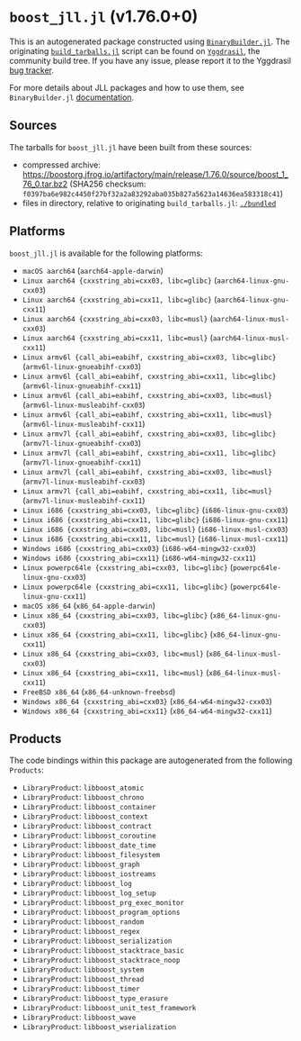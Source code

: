 # `boost_jll.jl` (v1.76.0+0)

This is an autogenerated package constructed using [`BinaryBuilder.jl`](https://github.com/JuliaPackaging/BinaryBuilder.jl). The originating [`build_tarballs.jl`](https://github.com/JuliaPackaging/Yggdrasil/blob/31b60fc9fee80e3f0cb17e9c1b1ddb0e2706b9f9/B/boost/build_tarballs.jl) script can be found on [`Yggdrasil`](https://github.com/JuliaPackaging/Yggdrasil/), the community build tree.  If you have any issue, please report it to the Yggdrasil [bug tracker](https://github.com/JuliaPackaging/Yggdrasil/issues).

For more details about JLL packages and how to use them, see `BinaryBuilder.jl` [documentation](https://juliapackaging.github.io/BinaryBuilder.jl/dev/jll/).

## Sources

The tarballs for `boost_jll.jl` have been built from these sources:

* compressed archive: https://boostorg.jfrog.io/artifactory/main/release/1.76.0/source/boost_1_76_0.tar.bz2 (SHA256 checksum: `f0397ba6e982c4450f27bf32a2a83292aba035b827a5623a14636ea583318c41`)
* files in directory, relative to originating `build_tarballs.jl`: [`./bundled`](https://github.com/JuliaPackaging/Yggdrasil/tree/31b60fc9fee80e3f0cb17e9c1b1ddb0e2706b9f9/B/boost/bundled)

## Platforms

`boost_jll.jl` is available for the following platforms:

* `macOS aarch64` (`aarch64-apple-darwin`)
* `Linux aarch64 {cxxstring_abi=cxx03, libc=glibc}` (`aarch64-linux-gnu-cxx03`)
* `Linux aarch64 {cxxstring_abi=cxx11, libc=glibc}` (`aarch64-linux-gnu-cxx11`)
* `Linux aarch64 {cxxstring_abi=cxx03, libc=musl}` (`aarch64-linux-musl-cxx03`)
* `Linux aarch64 {cxxstring_abi=cxx11, libc=musl}` (`aarch64-linux-musl-cxx11`)
* `Linux armv6l {call_abi=eabihf, cxxstring_abi=cxx03, libc=glibc}` (`armv6l-linux-gnueabihf-cxx03`)
* `Linux armv6l {call_abi=eabihf, cxxstring_abi=cxx11, libc=glibc}` (`armv6l-linux-gnueabihf-cxx11`)
* `Linux armv6l {call_abi=eabihf, cxxstring_abi=cxx03, libc=musl}` (`armv6l-linux-musleabihf-cxx03`)
* `Linux armv6l {call_abi=eabihf, cxxstring_abi=cxx11, libc=musl}` (`armv6l-linux-musleabihf-cxx11`)
* `Linux armv7l {call_abi=eabihf, cxxstring_abi=cxx03, libc=glibc}` (`armv7l-linux-gnueabihf-cxx03`)
* `Linux armv7l {call_abi=eabihf, cxxstring_abi=cxx11, libc=glibc}` (`armv7l-linux-gnueabihf-cxx11`)
* `Linux armv7l {call_abi=eabihf, cxxstring_abi=cxx03, libc=musl}` (`armv7l-linux-musleabihf-cxx03`)
* `Linux armv7l {call_abi=eabihf, cxxstring_abi=cxx11, libc=musl}` (`armv7l-linux-musleabihf-cxx11`)
* `Linux i686 {cxxstring_abi=cxx03, libc=glibc}` (`i686-linux-gnu-cxx03`)
* `Linux i686 {cxxstring_abi=cxx11, libc=glibc}` (`i686-linux-gnu-cxx11`)
* `Linux i686 {cxxstring_abi=cxx03, libc=musl}` (`i686-linux-musl-cxx03`)
* `Linux i686 {cxxstring_abi=cxx11, libc=musl}` (`i686-linux-musl-cxx11`)
* `Windows i686 {cxxstring_abi=cxx03}` (`i686-w64-mingw32-cxx03`)
* `Windows i686 {cxxstring_abi=cxx11}` (`i686-w64-mingw32-cxx11`)
* `Linux powerpc64le {cxxstring_abi=cxx03, libc=glibc}` (`powerpc64le-linux-gnu-cxx03`)
* `Linux powerpc64le {cxxstring_abi=cxx11, libc=glibc}` (`powerpc64le-linux-gnu-cxx11`)
* `macOS x86_64` (`x86_64-apple-darwin`)
* `Linux x86_64 {cxxstring_abi=cxx03, libc=glibc}` (`x86_64-linux-gnu-cxx03`)
* `Linux x86_64 {cxxstring_abi=cxx11, libc=glibc}` (`x86_64-linux-gnu-cxx11`)
* `Linux x86_64 {cxxstring_abi=cxx03, libc=musl}` (`x86_64-linux-musl-cxx03`)
* `Linux x86_64 {cxxstring_abi=cxx11, libc=musl}` (`x86_64-linux-musl-cxx11`)
* `FreeBSD x86_64` (`x86_64-unknown-freebsd`)
* `Windows x86_64 {cxxstring_abi=cxx03}` (`x86_64-w64-mingw32-cxx03`)
* `Windows x86_64 {cxxstring_abi=cxx11}` (`x86_64-w64-mingw32-cxx11`)

## Products

The code bindings within this package are autogenerated from the following `Products`:

* `LibraryProduct`: `libboost_atomic`
* `LibraryProduct`: `libboost_chrono`
* `LibraryProduct`: `libboost_container`
* `LibraryProduct`: `libboost_context`
* `LibraryProduct`: `libboost_contract`
* `LibraryProduct`: `libboost_coroutine`
* `LibraryProduct`: `libboost_date_time`
* `LibraryProduct`: `libboost_filesystem`
* `LibraryProduct`: `libboost_graph`
* `LibraryProduct`: `libboost_iostreams`
* `LibraryProduct`: `libboost_log`
* `LibraryProduct`: `libboost_log_setup`
* `LibraryProduct`: `libboost_prg_exec_monitor`
* `LibraryProduct`: `libboost_program_options`
* `LibraryProduct`: `libboost_random`
* `LibraryProduct`: `libboost_regex`
* `LibraryProduct`: `libboost_serialization`
* `LibraryProduct`: `libboost_stacktrace_basic`
* `LibraryProduct`: `libboost_stacktrace_noop`
* `LibraryProduct`: `libboost_system`
* `LibraryProduct`: `libboost_thread`
* `LibraryProduct`: `libboost_timer`
* `LibraryProduct`: `libboost_type_erasure`
* `LibraryProduct`: `libboost_unit_test_framework`
* `LibraryProduct`: `libboost_wave`
* `LibraryProduct`: `libboost_wserialization`
